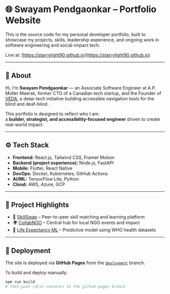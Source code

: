 # 🌐 Swayam Pendgaonkar – Portfolio Website

This is the source code for my personal developer portfolio, built to showcase my projects, skills, leadership experience, and ongoing work in software engineering and social-impact tech.

Live at: [https://starrylight90.github.io](https://starrylight90.github.io)

---

## 📌 About

Hi, I’m **Swayam Pendgaonkar** — an Associate Software Engineer at A.P. Moller Maersk, former CTO of a Canadian tech startup, and the Founder of [VEDA](https://vedaatech.com), a deep-tech initiative building accessible navigation tools for the blind and deaf-blind.

This portfolio is designed to reflect who I am:  
a **builder, strategist, and accessibility-focused engineer** driven to create real-world impact.

---

## ⚙️ Tech Stack

- **Frontend:** React.js, Tailwind CSS, Framer Motion  
- **Backend (project experience):** Node.js, FastAPI  
- **Mobile:** Flutter, React Native  
- **DevOps:** Docker, Kubernetes, GitHub Actions  
- **AI/ML:** TensorFlow Lite, Python  
- **Cloud:** AWS, Azure, GCP

---

## 📁 Project Highlights

- 🎯 [SkillSwap](https://github.com/starrylight90/skillswap-webapp) – Peer-to-peer skill matching and learning platform  
- 🌍 [CollabNGO](https://github.com/starrylight90/CollabNGO) – Central hub for local NGO events and impact  
- 🧠 [Life Expectancy ML](https://github.com/starrylight90/Life-Expectancy-Prediction-using-Linear-Regression) – Predictive model using WHO health datasets

---

## 🚀 Deployment

The site is deployed via **GitHub Pages** from the [`deployment`](https://github.com/starrylight90/starrylight90.github.io/tree/deployment) branch.

To build and deploy manually:

```bash
npm run build
# then push /dist contents to the github-pages branch
